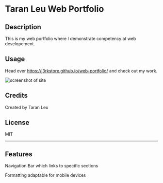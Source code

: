 # Taran Leu Web Portfolio

## Description

This is my web portfolio where I demonstrate competency at web developement.

## Usage

Head over https://j3rkstore.github.io/web-portfolio/ and check out my work.

![screenshot of site](https://user-images.githubusercontent.com/59859758/207996121-36b9b4fb-8c5f-4d3c-8b94-a57c158c08f9.png)


## Credits

Created by Taran Leu

## License

MIT

---

## Features

Navigation Bar which links to specific sections

Formatting adaptable for mobile devices
